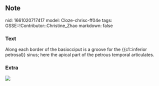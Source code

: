 ## Note
nid: 1661020717417
model: Cloze-chrisc-ff04e
tags: GSSE::!Contributor::Christine_Zhao
markdown: false

### Text
<div>
  <div>
    <div>
      <div>
        Along each border of the basiocciput is a groove for the
        {{c1::inferior petrosal}} sinus; here the apical part of
        the petrous temporal articulates.
      </div>
    </div>
  </div>
</div>

### Extra
<img src="fetch-9f447d3d789f3e470e5bd5260499697c3a9d2772.php">
